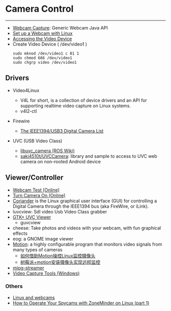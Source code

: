 # Camera Control

-----

* [Webcam Capture](http://webcam-capture.sarxos.pl/): Generic Webcam Java API
* [Set up a Webcam with Linux](http://www.linuxintro.org/wiki/Set_up_a_Webcam_with_Linux)
* [Accessing the Video Device](https://www.tldp.org/HOWTO/Webcam-HOWTO/dev-intro.html)
* Create Video Device ( /dev/video1 )
  ```
  sudo mknod /dev/video1 c 81 1
  sudo chmod 666 /dev/video1
  sudo chgrp video /dev/video1
  ```

## Drivers

* Video4Linux
  - V4L for short, is a collection of device drivers and an API for supporting realtime video capture on Linux systems.
  - v4l2-ctl

* Firewire
  - [The IEEE1394/USB3 Digital Camera List](https://damien.douxchamps.net/ieee1394/cameras/)

* UVC (USB Video Class)
  - [libuvc_camera (ROS Wiki)](http://wiki.ros.org/libuvc_camera)
  - [saki4510t/UVCCamera](https://github.com/saki4510t/UVCCamera): library and sample to access to UVC web camera on non-rooted Android device

## Viewer/Controller
- [Webcam Test (Online)](https://webcamtests.com/)
- [Turn Camera On (Online)](https://turncameraon.com/)
- [Coriander](https://damien.douxchamps.net/ieee1394/coriander/) is the Linux graphical user interface (GUI) for controlling a Digital Camera through the IEEE1394 bus (aka FireWire, or iLink).
- luvcview: Sdl video Usb Video Class grabber  
- [GTK+ UVC Viewer](http://guvcview.sourceforge.net/index.html)
  * guvcview
- cheese: Take photos and videos with your webcam, with fun graphical effects
- eog: a GNOME image viewer
- [Motion](https://motion-project.github.io/): a highly configurable program that monitors video signals from many types of cameras
  * [如何借助Motion操控Linux监控摄像头](http://blog.sae.sina.com.cn/archives/4902)
  * [树莓派+motion安装摄像头实现远程监控](http://shumeipai.nxez.com/2016/09/01/raspberry-pi-motion-cameras-for-remote-monitoring.html)
- [mjpg-streamer](https://github.com/jacksonliam/mjpg-streamer)
- [Video Capture Tools (Windows)](http://noeld.com/programs.asp?cat=video)

### Others
* [Linux and webcams](http://krustev.net/w/articles/Linux_and_webcams/)
* [How to Operate Your Spycams with ZoneMinder on Linux (part 1)](https://www.linux.com/learn/how-operate-your-spycams-zoneminder-linux-part-1)
